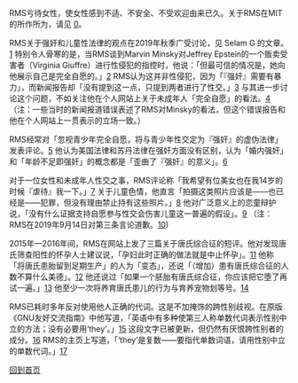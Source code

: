 <!--
关于空行：Markdown 中的空行会转换为空格。在大部分中文语境下这不好，但数字链接之后
正好需要空格。
-->
RMS亏待女性，使女性感到不适、不安全、不受欢迎由来已久。关于RMS在MIT的所作所为，请见 [0]。

[0]: https://selamjie.medium.com/remove-richard-stallman-appendix-a-a7e41e784f88

RMS关于强奸和儿童性法律的观点在2019年秋季广受讨论，见 Selam G 的文章。[1]
特别令人骨寒的是，当RMS谈到Marvin Minsky对Jeffrey Epstein的一个贩卖受害者（Virginia Giuffre）进行性侵犯的指控时，他说：「但最可信的情况是，她向他展示自己是完全自愿的。」[2]
RMS认为这并非性侵犯，因为「『强奸』需要有暴力」，而新闻报告却「没有提到这一点，只提到两者进行了性交。」[3]
与其进一步讨论这个问题，不如关注他在个人网站上关于未成年人「完全自愿」的看法。[4]
（注：一些当时的新闻报道错误表述了RMS对Minsky的看法，但这个错误报告和他在个人网站上一贯表示的立场一致。）

[1]: https://web.archive.org/web/20210325013429/https://selamjie.medium.com/remove-richard-stallman-fec6ec210794
[2]: https://web.archive.org/web/20210325013629/https://www.vice.com/en/article/9ke3ke/famed-computer-scientist-richard-stallman-described-epstein-victims-as-entirely-willing
[3]: https://web.archive.org/web/20210325013629/https://www.vice.com/en/article/9ke3ke/famed-computer-scientist-richard-stallman-described-epstein-victims-as-entirely-willing
[4]: https://web.archive.org/web/20210325013706/https://stallman.org/archives/2018-jul-oct.html#23_September_2018_(Cody_Wilson)

RMS经常对「忽视青少年完全自愿，将与青少年性交定为『强奸』的虚伪法律」发表评论。[5]
他认为美国法律和苏丹法律在强奸方面没有区别，认为「婚内强奸」和「年龄不足即强奸」的概念都是「歪曲了『强奸』的意义」。[6]

[5]: https://web.archive.org/web/20210325013844/https://stallman.org/archives/2017-sep-dec.html#13_November_2017_(Jelani_Maraj)
[6]: https://web.archive.org/web/20210325013942/https://stallman.org/archives/2018-may-aug.html#14_May_2018_(Death_sentence_in_Sudan)

对于一位女性和未成年人性交之事，RMS评论称「我希望有位美女也在我14岁的时候『虐待』我一下。」[7]
关于儿童色情，他直言「拍摄这类照片应该是——也已经是——犯罪，但没有理由禁止持有这些照片。」[8]
他对广泛意义上的恋童辩护说，「没有什么证据支持自愿参与性交会伤害儿童这一普遍的假设」。[9]
（注：RMS在2019年9月14日对第三条言论道歉。[10])

[7]: https://web.archive.org/web/20210325014110/https://stallman.org/archives/2015-mar-jun.html#5_June_2015_(Law_being_an_ass)
[8]: https://web.archive.org/web/20210325014131/https://stallman.org/archives/2014-jul-oct.html#26_October_2014_(Prison_for_cartoon)
[9]: https://web.archive.org/web/20210325014249/https://stallman.org/archives/2012-nov-feb.html#04_January_2013_(Pedophilia)
[10]: https://web.archive.org/web/20210325015259/https://stallman.org/archives/2019-jul-oct.html#14_September_2019_(Sex_between_an_adult_and_a_child_is_wrong)

2015年—2016年间，RMS在网站上发了三篇关于唐氏综合征的短评。他对发现唐氏筛查阳性的怀孕人士建议说，「孕妇此时正确的做法就是中止怀孕」。[11]
他称「将唐氏患胎留到足期生产」的人为「变态」，还说「（增加）患有唐氏综合征的人数不算什么美德」。[12]
他还说过「如果一个胚胎有唐氏综合征，你应该把它堕了再试一遍。」[13]
他至少一次将养育唐氏患儿的行为与育养宠物划等号。[14]

[11]: https://web.archive.org/web/20210325014348/https://stallman.org/archives/2016-jul-oct.html#31_October_2016_(Down's_syndrome)
[12]: https://web.archive.org/web/20210325014343/https://stallman.org/archives/2015-jul-oct.html#21_October_2015_(Mistaking_a_fetus_for_a_baby)
[13]: https://web.archive.org/web/20210325014628/https://stallman.org/archives/2016-mar-jun.html#23_April_2016_(Fetuses_with_Downs_syndrome)
[14]: https://web.archive.org/web/20161107050933/https://stallman.org/archives/2016-jul-oct.html#31_October_2016_(Down's_syndrome)

RMS已耗时多年反对使用他人正确的代词。这是不加掩饰的跨性别歧视。在原版《GNU友好交流指南》中他写道，「英语中有多种使第三人称单数代词表示性别中立的方法；没有必要用‘they’。」[15]
这段文字已被更新，但仍然有厌恨跨性别者的成分。[16]
RMS的主页上写道，「‘they’是复数——要指代单数词语，请用性别中立的单数代词。」[17]

[15]: https://web.archive.org/web/20181022140126/https://www.gnu.org/philosophy/kind-communication.html
[16]: https://web.archive.org/web/20210325014959/https://www.gnu.org/philosophy/kind-communication.html
[17]: https://web.archive.org/web/20210325014851/https://stallman.org/

[回到首页][18]

[18]: https://rms-open-letter.github.io/index.zh_CN
